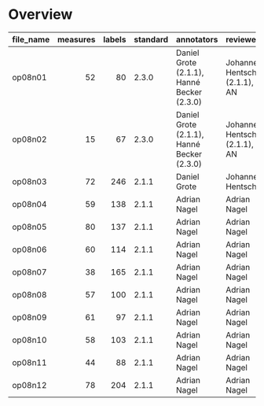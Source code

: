 

# Overview
|file_name|measures|labels|standard|                annotators                |          reviewers           |
|---------|-------:|-----:|--------|------------------------------------------|------------------------------|
|op08n01  |      52|    80|2.3.0   |Daniel Grote (2.1.1), Hanné Becker (2.3.0)|Johannes Hentschel (2.1.1), AN|
|op08n02  |      15|    67|2.3.0   |Daniel Grote (2.1.1), Hanné Becker (2.3.0)|Johannes Hentschel (2.1.1), AN|
|op08n03  |      72|   246|2.1.1   |Daniel Grote                              |Johannes Hentschel            |
|op08n04  |      59|   138|2.1.1   |Adrian Nagel                              |Adrian Nagel                  |
|op08n05  |      80|   137|2.1.1   |Adrian Nagel                              |Adrian Nagel                  |
|op08n06  |      60|   114|2.1.1   |Adrian Nagel                              |Adrian Nagel                  |
|op08n07  |      38|   165|2.1.1   |Adrian Nagel                              |Adrian Nagel                  |
|op08n08  |      57|   100|2.1.1   |Adrian Nagel                              |Adrian Nagel                  |
|op08n09  |      61|    97|2.1.1   |Adrian Nagel                              |Adrian Nagel                  |
|op08n10  |      58|   103|2.1.1   |Adrian Nagel                              |Adrian Nagel                  |
|op08n11  |      44|    88|2.1.1   |Adrian Nagel                              |Adrian Nagel                  |
|op08n12  |      78|   204|2.1.1   |Adrian Nagel                              |Adrian Nagel                  |
